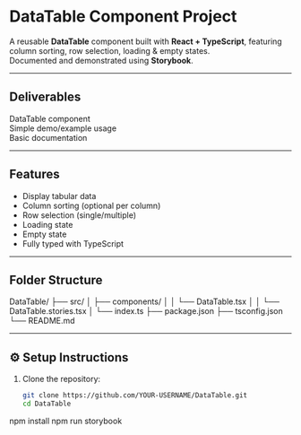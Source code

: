 # DataTable Component Project

A reusable **DataTable** component built with **React + TypeScript**, featuring column sorting, row selection, loading & empty states.  
Documented and demonstrated using **Storybook**.

---

##  Deliverables

 DataTable component  
Simple demo/example usage  
 Basic documentation  

---

##  Features

- Display tabular data  
- Column sorting (optional per column)  
- Row selection (single/multiple)  
- Loading state  
- Empty state  
- Fully typed with TypeScript  

---

##  Folder Structure

DataTable/
├── src/
│ ├── components/
│ │ └── DataTable.tsx
│ │ └── DataTable.stories.tsx
│ └── index.ts
├── package.json
├── tsconfig.json
└── README.md


---

## ⚙️ Setup Instructions

1. Clone the repository:
   ```bash
   git clone https://github.com/YOUR-USERNAME/DataTable.git
   cd DataTable
npm install
npm run storybook

